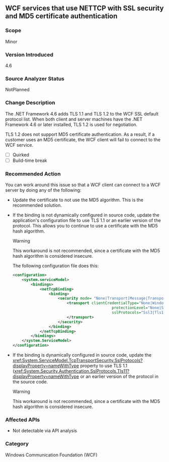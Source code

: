 ## WCF services that use NETTCP with SSL security and MD5 certificate authentication

### Scope
Minor

### Version Introduced
4.6

### Source Analyzer Status
NotPlanned

### Change Description
The .NET Framework 4.6 adds TLS 1.1 and TLS 1.2 to the WCF SSL default protocol list. When both client and server machines have the .NET Framework 4.6 or later installed, TLS 1.2 is used for negotiation. 

TLS 1.2 does not support MD5 certificate authentication. As a result, if a customer uses an MD5 certificate, the WCF client will fail to connect to the WCF service. 

- [ ] Quirked 
- [ ] Build-time break

### Recommended Action
You can work around this issue so that a WCF client can connect to a WCF server by doing any of the following:

- Update the certificate to not use the MD5 algorithm. This is the recommended solution.
 
- If the binding is not dynamically configured in source code, update the application's configuration file to use TLS 1.1 or an earlier version of the protocol. This allows you to continue to use a certificate with the MD5 hash algorithm.

   > [!WARNING]
   > This workaround is not recommended, since a certificate with the MD5 hash algorithm is considered insecure.

    The following configuration file does this:

    ```xml
    <configuration>  
        <system.serviceModel>  
            <bindings>  
                <netTcpBinding>  
                    <binding>  
                        <security mode= "None|Transport|Message|TransportWithMessageCredential" >  
                            <transport clientCredentialType="None|Windows|Certificate"  
                                                protectionLevel="None|Sign|EncryptAndSign"  
                                                sslProtocols="Ssl3|Tls1|Tls11">  
                            </transport>  
                        </security>  
                    </binding>  
                </netTcpBinding>  
            </bindings>  
        </system.ServiceModel>  
    </configuration>  
    ```

- If the binding is dynamically configured in source code, update the <xref:System.ServiceModel.TcpTransportSecurity.SslProtocols?displayProperty=nameWithType> property to use TLS 1.1 (<xref:System.Security.Authentication.SslProtocols.Tls11?displayProperty=nameWithType> or an earlier version of the protocol in the source code.

   > [!WARNING]
   > This workaround is not recommended, since a certificate with the MD5 hash algorithm is considered insecure.
 
### Affected APIs
* Not detectable via API analysis

### Category
Windows Communication Foundation (WCF)

<!-- breaking change id: 192 -->


